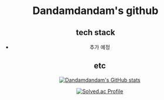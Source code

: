 <div align="center">
  <h1>Dandamdandam's github</h1>

  <h2>tech stack</h2>

- 추가 예정

  <h2>etc</h2>
  <div>
    
  [![Dandamdandam's GitHub stats](https://github-readme-stats.vercel.app/api?username=dandamdandam&show_icons=true&theme=tokyonight)](https://github.com/anuraghazra/github-readme-stats)
  </div>
  <div>
    
  [![Solved.ac Profile](http://mazassumnida.wtf/api/v2/generate_badge?boj=glue0440)](https://solved.ac/glue0440/)
  </div>
</div>
